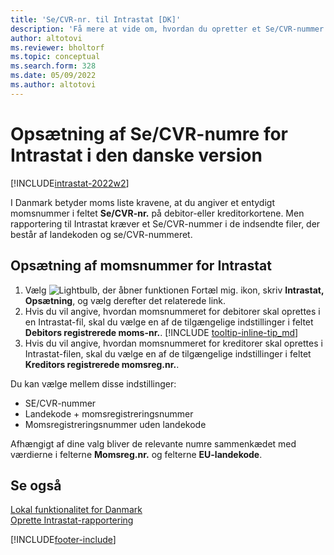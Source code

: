 ```yaml
---
title: 'Se/CVR-nr. til Intrastat [DK]'
description: 'Få mere at vide om, hvordan du opretter et Se/CVR-nummer som angivet i danske Intrastat-behov.'
author: altotovi
ms.reviewer: bholtorf
ms.topic: conceptual
ms.search.form: 328
ms.date: 05/09/2022
ms.author: altotovi
---
```

# Opsætning af Se/CVR-numre for Intrastat i den danske version

[!INCLUDE[intrastat-2022w2](../../includes/intrastat-2022w2.md)]

I Danmark betyder moms liste kravene, at du angiver et entydigt momsnummer i feltet **Se/CVR-nr.** på debitor-eller kreditorkortene. Men rapportering til Intrastat kræver et Se/CVR-nummer i de indsendte filer, der består af landekoden og se/CVR-nummeret.

## Opsætning af momsnummer for Intrastat

1. Vælg ![Lightbulb, der åbner funktionen Fortæl mig.](../../media/ui-search/search_small.png "Fortæl mig, hvad du vil foretage dig") ikon, skriv **Intrastat, Opsætning**, og vælg derefter det relaterede link.  
2. Hvis du vil angive, hvordan momsnummeret for debitorer skal oprettes i en Intrastat-fil, skal du vælge en af de tilgængelige indstillinger i feltet **Debitors registrerede moms-nr.**. [!INCLUDE [tooltip-inline-tip_md](../../includes/tooltip-inline-tip_md.md)]  
3. Hvis du vil angive, hvordan momsnummeret for kreditorer skal oprettes i Intrastat-filen, skal du vælge en af de tilgængelige indstillinger i feltet **Kreditors registrerede momsreg.nr.**.  

Du kan vælge mellem disse indstillinger:

* SE/CVR-nummer  
* Landekode + momsregistreringsnummer  
* Momsregistreringsnummer uden landekode  

Afhængigt af dine valg bliver de relevante numre sammenkædet med værdierne i felterne **Momsreg.nr.** og felterne **EU-landekode**.  

## Se også

[Lokal funktionalitet for Danmark](denmark-local-functionality.md)  
[Oprette Intrastat-rapportering](../../finance-how-setup-report-intrastat.md)  

[!INCLUDE[footer-include](../../includes/footer-banner.md)]
